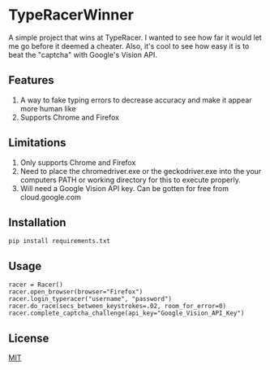 # TypeRacerWinner
A simple project that wins at TypeRacer. I wanted to see how far it would let me go before it deemed a cheater. Also, it's cool to see how easy it is to beat the "captcha" with Google's Vision API.

## Features
1. A way to fake typing errors to decrease accuracy and make it appear more human like
2. Supports Chrome and Firefox

## Limitations
1. Only supports Chrome and Firefox
2. Need to place the chromedriver.exe or the geckodriver.exe into the your computers PATH or working directory for this to execute properly.
3. Will need a Google Vision API key. Can be gotten for free from cloud.google.com

## Installation
```
pip install requirements.txt
```

## Usage
```
racer = Racer()
racer.open_browser(browser="Firefox")
racer.login_typeracer("username", "password")
racer.do_race(secs_between_keystrokes=.02, room_for_error=0)
racer.complete_captcha_challenge(api_key="Google_Vision_API_Key")
```

## License
[MIT](https://choosealicense.com/licenses/mit/)